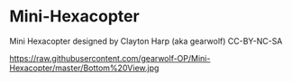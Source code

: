 Mini-Hexacopter
===============

Mini Hexacopter designed by Clayton Harp (aka gearwolf) CC-BY-NC-SA

https://raw.githubusercontent.com/gearwolf-OP/Mini-Hexacopter/master/Bottom%20View.jpg
